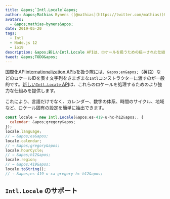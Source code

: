 ```yaml
---
title: &apos;`Intl.Locale`&apos;
author: &apos;Mathias Bynens ([@mathias](https://twitter.com/mathias))&apos;
avatars:
  - &apos;mathias-bynens&apos;
date: 2019-05-20
tags:
  - Intl
  - Node.js 12
  - io19
description: &apos;新しいIntl.Locale APIは、ロケールを扱うための統一された仕組みを提供し、文字列を使用するよりも便利です。&apos;
tweet: &apos;TODO&apos;
---
```

国際化API[internationalization APIs](/features/tags/intl)を扱う際には、`&apos;en&apos;`（英語）などのロケールIDを表す文字列をさまざまな`Intl`コンストラクターに渡すのが一般的です。[新しい`Intl.Locale` API](https://github.com/tc39/proposal-intl-locale)は、これらのロケールを処理するためのより強力な仕組みを提供します。

<!--truncate-->
これにより、言語だけでなく、カレンダー、数字の体系、時間のサイクル、地域など、ロケール固有の設定を簡単に抽出できます。

```js
const locale = new Intl.Locale(&apos;es-419-u-hc-h12&apos;, {
  calendar: &apos;gregory&apos;
});
locale.language;
// → &apos;es&apos;
locale.calendar;
// → &apos;gregory&apos;
locale.hourCycle;
// → &apos;h12&apos;
locale.region;
// → &apos;419&apos;
locale.toString();
// → &apos;es-419-u-ca-gregory-hc-h12&apos;
```

## `Intl.Locale` のサポート

<feature-support chrome="74 /blog/v8-release-74#intl.locale"
                 firefox="no"
                 safari="no"
                 nodejs="12 https://twitter.com/mathias/status/1120700101637353473"
                 babel="no"></feature-support>
